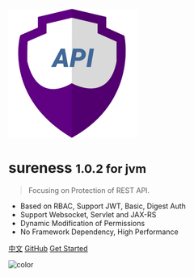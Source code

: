![logo](_media/icon128.svg)

# sureness <small>1.0.2 for jvm</small>  

> Focusing on Protection of REST API.  

- Based on RBAC, Support JWT, Basic, Digest Auth
- Support Websocket, Servlet and JAX-RS  
- Dynamic Modification of Permissions
- No Framework Dependency, High Performance  

[中文](/cn/)
[GitHub](https://github.com/tomsun28/sureness/)
[Get Started](README.md)

![color](#e3f1ec)